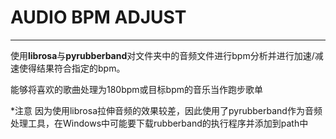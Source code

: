 # AUDIO BPM ADJUST
----
使用**librosa**与**pyrubberband**对文件夹中的音频文件进行bpm分析并进行加速/减速使得结果符合指定的bpm。

能够将喜欢的歌曲处理为180bpm或目标bpm的音乐当作跑步歌单

*注意 
因为使用librosa拉伸音频的效果较差，因此使用了pyrubberband作为音频处理工具，在Windows中可能要下载rubberband的执行程序并添加到path中